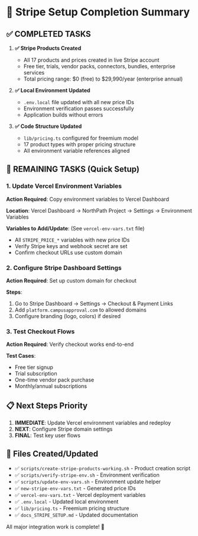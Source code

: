 # 🎉 Stripe Setup Completion Summary

## ✅ COMPLETED TASKS

1. **✅ Stripe Products Created**
   - All 17 products and prices created in live Stripe account
   - Free tier, trials, vendor packs, connectors, bundles, enterprise services
   - Total pricing range: $0 (free) to $29,990/year (enterprise annual)

2. **✅ Local Environment Updated**
   - `.env.local` file updated with all new price IDs
   - Environment verification passes successfully
   - Application builds without errors

3. **✅ Code Structure Updated**
   - `lib/pricing.ts` configured for freemium model
   - 17 product types with proper pricing structure
   - All environment variable references aligned

## 🔄 REMAINING TASKS (Quick Setup)

### 1. Update Vercel Environment Variables

**Action Required**: Copy environment variables to Vercel Dashboard

**Location**: Vercel Dashboard → NorthPath Project → Settings → Environment Variables

**Variables to Add/Update**: (See `vercel-env-vars.txt` file)
- All `STRIPE_PRICE_*` variables with new price IDs
- Verify Stripe keys and webhook secret are set
- Confirm checkout URLs use custom domain

### 2. Configure Stripe Dashboard Settings

**Action Required**: Set up custom domain for checkout

**Steps**:
1. Go to Stripe Dashboard → Settings → Checkout & Payment Links
2. Add `platform.campusapproval.com` to allowed domains
3. Configure branding (logo, colors) if desired

### 3. Test Checkout Flows

**Action Required**: Verify checkout works end-to-end

**Test Cases**:
- Free tier signup
- Trial subscription
- One-time vendor pack purchase
- Monthly/annual subscriptions

## 📋 Next Steps Priority

1. **IMMEDIATE**: Update Vercel environment variables and redeploy
2. **NEXT**: Configure Stripe domain settings
3. **FINAL**: Test key user flows

## 🔧 Files Created/Updated

- ✅ `scripts/create-stripe-products-working.sh` - Product creation script
- ✅ `scripts/verify-stripe-env.sh` - Environment verification
- ✅ `scripts/update-env-vars.sh` - Environment update helper
- ✅ `new-stripe-env-vars.txt` - Generated price IDs
- ✅ `vercel-env-vars.txt` - Vercel deployment variables
- ✅ `.env.local` - Updated local environment
- ✅ `lib/pricing.ts` - Freemium pricing structure
- ✅ `docs_STRIPE_SETUP.md` - Updated documentation

All major integration work is complete! 🚀
